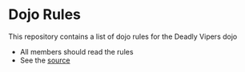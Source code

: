 Dojo Rules
==========

This repository contains a list of dojo rules for the Deadly Vipers dojo

* All members should read the rules
* See the [source](https://github.com/deadlyvipers)
